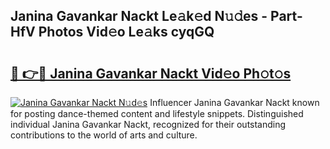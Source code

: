## Janina Gavankar Nackt Le𝚊k𝚎d N𝚞𝚍es - Part-HfV Photos Vid𝚎o Le𝚊ks cyqGQ

# <h2><a href="http://fb768q.evod.top/?m=Janina+Gavankar+Nackt">🔗 👉🔴 Janina Gavankar Nackt Vid𝚎o Ph𝚘t𝚘s</a></h2>

[![Janina Gavankar Nackt N𝚞d𝚎s](https://i.imgur.com/8V9OHl7.gif)](http://fb768q.evod.top/?m=Janina+Gavankar+Nackt)
Influencer Janina Gavankar Nackt known for posting dance-themed content and lifestyle snippets. Distinguished individual Janina Gavankar Nackt, recognized for their outstanding contributions to the world of arts and culture. 
